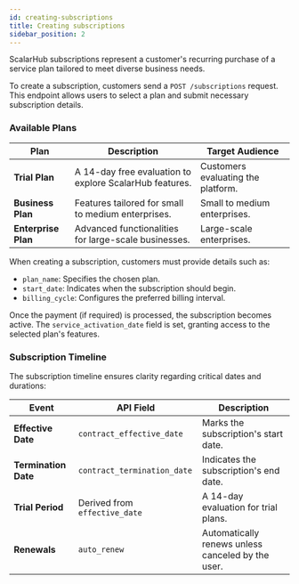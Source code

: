 ```yaml
---
id: creating-subscriptions
title: Creating subscriptions
sidebar_position: 2
---
```


ScalarHub subscriptions represent a customer's recurring purchase of a service plan tailored to meet diverse business needs.

To create a subscription, customers send a `POST /subscriptions` request. This endpoint allows users to select a plan and submit necessary subscription details.

### Available Plans

| **Plan** | **Description** | **Target Audience** |
|---------------------|---------------------------------------------------|----------------------------------------|
| **Trial Plan** | A 14-day free evaluation to explore ScalarHub features. | Customers evaluating the platform.    |
| **Business Plan** | Features tailored for small to medium enterprises. | Small to medium enterprises.          |
| **Enterprise Plan** | Advanced functionalities for large-scale businesses. | Large-scale enterprises.              |


When creating a subscription, customers must provide details such as:

- `plan_name`: Specifies the chosen plan.
- `start_date`: Indicates when the subscription should begin.
- `billing_cycle`: Configures the preferred billing interval.

Once the payment (if required) is processed, the subscription becomes active. The `service_activation_date` field is set, granting access to the selected plan's features.


### Subscription Timeline

The subscription timeline ensures clarity regarding critical dates and durations:

| **Event** | **API Field** | **Description** |
|----------------------|------------------------------|-------------------------------------------------|
| **Effective Date** | `contract_effective_date` | Marks the subscription's start date.             |
| **Termination Date** | `contract_termination_date` | Indicates the subscription's end date.           |
| **Trial Period** | Derived from `effective_date`| A 14-day evaluation for trial plans.             |
| **Renewals** | `auto_renew` | Automatically renews unless canceled by the user. |

